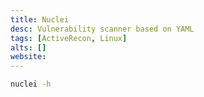 ```yaml
---
title: Nuclei
desc: Vulnerability scanner based on YAML
tags: [ActiveRecon, Linux]
alts: []
website:
---
```


```sh
nuclei -h
```